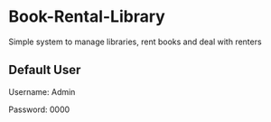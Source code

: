 # Book-Rental-Library
Simple system to manage libraries, rent books and deal with renters

## Default User
Username: Admin

Password: 0000
